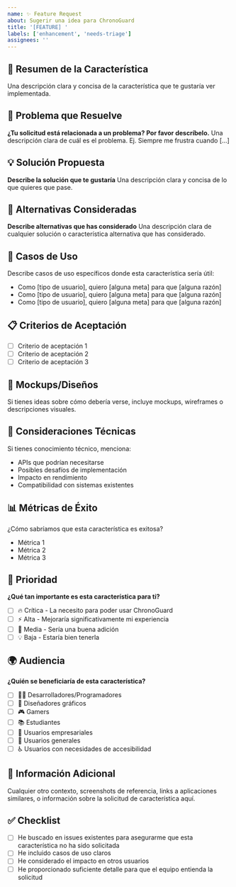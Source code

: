 ```yaml
---
name: ✨ Feature Request
about: Sugerir una idea para ChronoGuard
title: '[FEATURE] '
labels: ['enhancement', 'needs-triage']
assignees: ''
---
```


## 🚀 Resumen de la Característica

Una descripción clara y concisa de la característica que te gustaría ver implementada.

## 🎯 Problema que Resuelve

**¿Tu solicitud está relacionada a un problema? Por favor descríbelo.**
Una descripción clara de cuál es el problema. Ej. Siempre me frustra cuando [...]

## 💡 Solución Propuesta

**Describe la solución que te gustaría**
Una descripción clara y concisa de lo que quieres que pase.

## 🔄 Alternativas Consideradas

**Describe alternativas que has considerado**
Una descripción clara de cualquier solución o característica alternativa que has considerado.

## 📱 Casos de Uso

Describe casos de uso específicos donde esta característica sería útil:

- Como [tipo de usuario], quiero [alguna meta] para que [alguna razón]
- Como [tipo de usuario], quiero [alguna meta] para que [alguna razón]
- Como [tipo de usuario], quiero [alguna meta] para que [alguna razón]

## 📋 Criterios de Aceptación

- [ ] Criterio de aceptación 1
- [ ] Criterio de aceptación 2
- [ ] Criterio de aceptación 3

## 🎨 Mockups/Diseños

Si tienes ideas sobre cómo debería verse, incluye mockups, wireframes o descripciones visuales.

## 🔧 Consideraciones Técnicas

Si tienes conocimiento técnico, menciona:
- APIs que podrían necesitarse
- Posibles desafíos de implementación
- Impacto en rendimiento
- Compatibilidad con sistemas existentes

## 📊 Métricas de Éxito

¿Cómo sabríamos que esta característica es exitosa?
- Métrica 1
- Métrica 2
- Métrica 3

## 🎯 Prioridad

**¿Qué tan importante es esta característica para ti?**

- [ ] 🔥 Crítica - La necesito para poder usar ChronoGuard
- [ ] ⚡ Alta - Mejoraría significativamente mi experiencia
- [ ] 🔄 Media - Sería una buena adición
- [ ] 💡 Baja - Estaría bien tenerla

## 🌍 Audiencia

**¿Quién se beneficiaría de esta característica?**

- [ ] 👨‍💻 Desarrolladores/Programadores
- [ ] 🎨 Diseñadores gráficos
- [ ] 🎮 Gamers
- [ ] 📚 Estudiantes
- [ ] 🏢 Usuarios empresariales
- [ ] 👥 Usuarios generales
- [ ] ♿ Usuarios con necesidades de accesibilidad

## 📖 Información Adicional

Cualquier otro contexto, screenshots de referencia, links a aplicaciones similares, o información sobre la solicitud de característica aquí.

## ✅ Checklist

- [ ] He buscado en issues existentes para asegurarme que esta característica no ha sido solicitada
- [ ] He incluido casos de uso claros
- [ ] He considerado el impacto en otros usuarios
- [ ] He proporcionado suficiente detalle para que el equipo entienda la solicitud
